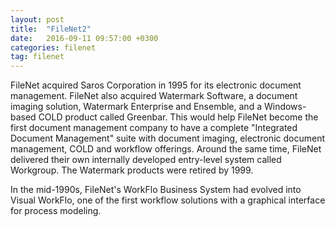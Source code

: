 ```yaml
---
layout: post
title:  "FileNet2"
date:   2016-09-11 09:57:00 +0300
categories: filenet
tag: filenet
---
```

FileNet acquired Saros Corporation in 1995 for its electronic document management. FileNet also acquired Watermark Software, a document imaging solution, Watermark Enterprise and Ensemble, and a Windows-based COLD product called Greenbar. This would help FileNet become the first document management company to have a complete "Integrated Document Management" suite with document imaging, electronic document management, COLD and workflow offerings. Around the same time, FileNet delivered their own internally developed entry-level system called Workgroup. The Watermark products were retired by 1999.

In the mid-1990s, FileNet's WorkFlo Business System had evolved into Visual WorkFlo, one of the first workflow solutions with a graphical interface for process modeling.

